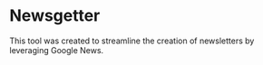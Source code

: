 # Newsgetter
This tool was created to streamline the creation of newsletters by leveraging Google News.
